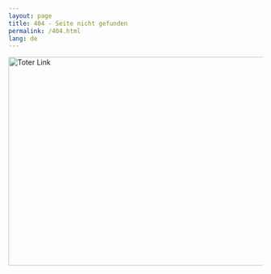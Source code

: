 ```yaml
---
layout: page
title: 404 - Seite nicht gefunden
permalink: /404.html
lang: de
---
```

<img class="lazy img-fluid"
     src="{% include helper/trans.html width='678' height='413' %}" data-src="/assets/images/404/link.png"
     width="678" height="413"
     alt="Toter Link">
